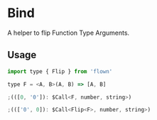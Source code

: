 # Bind

A helper to flip Function Type Arguments.

## Usage

```js
import type { Flip } from 'flown'

type F = <A, B>(A, B) => [A, B]

;(([0, '0']): $Call<F, number, string>)

;((['0', 0]): $Call<Flip<F>, number, string>)
```
